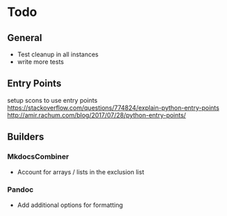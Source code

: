 # Todo

## General

  * Test cleanup in all instances
  * write more tests

## Entry Points

setup scons to use entry points
https://stackoverflow.com/questions/774824/explain-python-entry-points
http://amir.rachum.com/blog/2017/07/28/python-entry-points/


## Builders

### MkdocsCombiner

  * Account for arrays / lists in the exclusion list

### Pandoc

  * Add additional options for formatting


